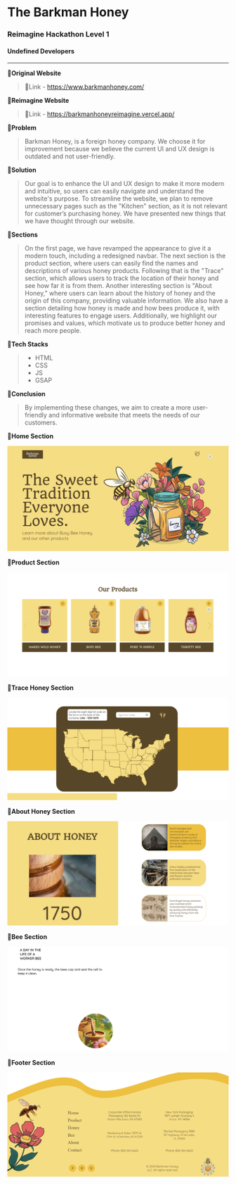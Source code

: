 # The Barkman Honey
### Reimagine Hackathon Level 1
#### Undefined Developers
---
💫**Original Website**
> 🔗Link - https://www.barkmanhoney.com/

💫**Reimagine Website**
> 🔗Link - https://barkmanhoneyreimagine.vercel.app/

💫**Problem**
> Barkman Honey, is a foreign honey company. We choose it for improvement because we believe the current UI and UX design is outdated and not user-friendly.

💫**Solution**
> Our goal is to enhance the UI and UX design to make it more modern and intuitive, so users can easily navigate and understand the website's purpose. To streamline the website, we plan to remove unnecessary pages such as the "Kitchen" section, as it is not relevant for customer’s purchasing honey. We have presented new things that we have thought through our website.

💫**Sections**
> On the first page, we have revamped the appearance to give it a modern touch, including a redesigned navbar. The next section is the product section, where users can easily find the names and descriptions of various honey products. Following that is the "Trace" section, which allows users to track the location of their honey and see how far it is from them. Another interesting section is "About Honey," where users can learn about the history of honey and the origin of this company, providing valuable information. We also have a section detailing how honey is made and how bees produce it, with interesting features to engage users. Additionally, we highlight our promises and values, which motivate us to produce better honey and reach more people.

💫**Tech Stacks**
> * HTML 
> * CSS
> * JS
> * GSAP

💫**Conclusion**
> By implementing these changes, we aim to create a more user-friendly and informative website that meets the needs of our customers.

💫**Home Section**

![Home Page](./img/home%20section.png)

💫**Product Section**

![Home Page](./img/product%20section.png)

💫**Trace Honey Section**

![Home Page](./img/Trace%20Honey.png)

💫**About Honey Section**

![Home Page](./img/About%20Honey.png)

💫**Bee Section**

![Home Page](./img/Bee%20Section.png)

💫**Footer Section**

![Home Page](./img/Footer%20Section.png)